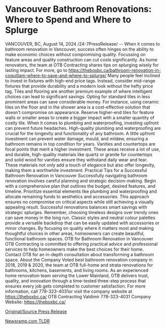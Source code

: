 # Vancouver Bathroom Renovations: Where to Spend and Where to Splurge

VANCOUVER, BC, August 14, 2024 /24-7PressRelease/ -- When it comes to bathroom renovation in Vancouver, success often hinges on the ability to make economic choices without compromising quality. Focussing on feature areas and quality construction can cut costs significantly. As home renovators, the team at OTB Contracting shares tips on splurging wisely for lasting impact. For more, go to https://theboxbc.ca/bathroom-renovation-in-coquitlam-where-to-save-and-where-to-splurge/  Many people feel inclined to invest in fixtures with high-end price tags. Instead, consider mid-range fixtures that provide durability and a modern look without the hefty price tag.   Tiles and flooring are another premium example of where intelligent choices can lead to significant savings. Opting for standard tiles in less prominent areas can save considerable money. For instance, using ceramic tiles on the floor and in the shower area is a cost-effective solution that doesn't compromise on appearance. Reserve higher-end tiles for feature walls or smaller areas to create a bigger impact with a smaller quantity of costly tile.  When it comes to plumbing and waterproofing, investing upfront can prevent future headaches. High-quality plumbing and waterproofing are crucial for the longevity and functionality of any bathroom. A little upfront investment can prevent water damage, mould, and mildew, ensuring a bathroom remains in top condition for years.   Vanities and countertops are focal points that merit a higher investment. These areas receive a lot of use, and durable, high-quality materials like quartz or granite for countertops and solid wood for vanities ensure they withstand daily wear and tear. These materials not only add a touch of elegance but also offer longevity, making them a worthwhile investment.  Practical Tips for a Successful Bathroom Renovation in Vancouver  Successfully navigating bathroom renovation involves careful planning and strategic decision-making. Begin with a comprehensive plan that outlines the budget, desired features, and timeline. Prioritize essential elements like plumbing and waterproofing and allocate remaining funds to aesthetics and accessories. This approach ensures no compromise on critical aspects while still achieving a visually appealing result.  Successful renovations balances smart savings with strategic splurges. Remember, choosing timeless designs over trendy ones can save money in the long run. Classic styles and neutral colour palettes provide a versatile backdrop that can be easily updated with accessories or minor changes. By focusing on quality where it matters most and making thoughtful choices in other areas, homeowners can create beautiful, functional bathroom spaces.  OTB for Bathroom Renovation in Vancouver  OTB Contracting is committed to offering practical advice and professional services to help homeowners make the best choices for their home. Contact OTB for an in-depth consultation about transforming a bathroom space.  About the Company Voted best bathroom renovation company in 2018, 2019 & 2020, the team at OTB full-home and strata renovations for bathrooms, kitchens, basements, and living rooms. As an experienced home renovation team serving the Lower Mainland, OTB delivers trust, quality, and innovation through a time-tested three-step process that ensures every job gets completed to customer satisfaction.  For more information, call 778-323-4031or visit the company website at https://theboxbc.ca/  OTB Contracting Valdimir 778-323-4031 Company Website: https://theboxbc.ca/ 

[Original/Source Press Release](https://www.24-7pressrelease.com/press-release/513419/vancouver-bathroom-renovations-where-to-spend-and-where-to-splurge) 

[Newsramp.com TLDR](https://newsramp.com/None) 